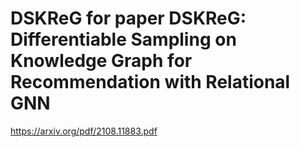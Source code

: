 # DSKReG for paper DSKReG: Differentiable Sampling on Knowledge Graph for Recommendation with Relational GNN

https://arxiv.org/pdf/2108.11883.pdf
